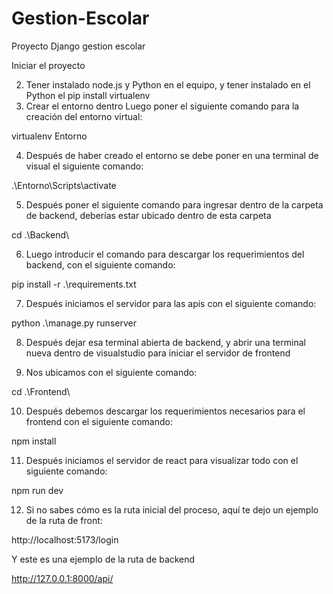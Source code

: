 # Gestion-Escolar
Proyecto Django gestion escolar 

Iniciar el proyecto


2.	Tener instalado node.js y Python en el equipo, y tener instalado en el Python el pip install virtualenv
3.	Crear el entorno dentro
Luego poner el siguiente comando para la creación del entorno virtual:

virtualenv Entorno

4.	Después de haber creado el entorno se debe poner en una terminal de visual el siguiente comando:

.\Entorno\Scripts\activate   

5.	Después poner el siguiente comando para ingresar dentro de la carpeta de backend, deberías estar ubicado dentro de esta carpeta

cd .\Backend\    


6.	Luego introducir el comando para descargar los requerimientos del backend, con el siguiente comando:

pip install -r .\requirements.txt   

7.	Después iniciamos el servidor para las apis con el siguiente comando:

python .\manage.py runserver  

8.	Después dejar esa terminal abierta de backend, y abrir una terminal nueva dentro de visualstudio para iniciar el servidor de frontend

9.	Nos ubicamos con el siguiente comando:

cd .\Frontend\

10.	Después debemos descargar los requerimientos necesarios para el frontend con el siguiente comando:

npm install

11.	Después iniciamos el servidor de react para visualizar todo con el siguiente comando:

npm run dev  

12.	Si no sabes cómo es la ruta inicial del proceso, aquí te dejo un ejemplo de la ruta de front:

http://localhost:5173/login

Y este es una ejemplo de la ruta de backend

http://127.0.0.1:8000/api/

